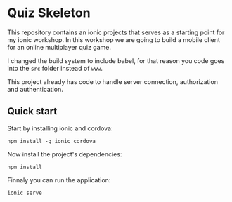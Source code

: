 Quiz Skeleton
=============

This repository contains an ionic projects that serves as a starting point for my ionic workshop. In this workshop we are going to build a mobile client for an online multiplayer quiz game.

I changed the build system to include babel, for that reason you code goes into the `src` folder instead of `www`.

This project already has code to handle server connection, authorization and authentication.

Quick start
-----------

Start by installing ionic and cordova:

```
npm install -g ionic cordova
```

Now install the project's dependencies:

```
npm install
```

Finnaly you can run the application:

```
ionic serve
```
